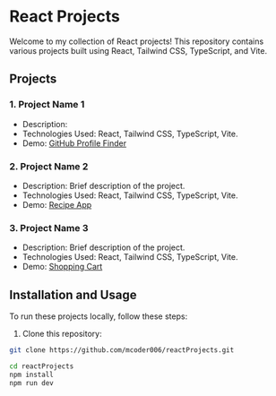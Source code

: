 # React Projects

Welcome to my collection of React projects! This repository contains various projects built using React, Tailwind CSS, TypeScript, and Vite.

## Projects
### 1. Project Name 1
- Description: 
- Technologies Used: React, Tailwind CSS, TypeScript, Vite.
- Demo: [GitHub Profile Finder]((https://github.com/mcoder006/reactProjects/tree/main/GitHubProfileFinder]))

### 2. Project Name 2
- Description: Brief description of the project.
- Technologies Used: React, Tailwind CSS, TypeScript, Vite.
- Demo: [Recipe App]([https://github.com/mcoder006/reactProjects/tree/main/RecipeApp])

### 3. Project Name 3
- Description: Brief description of the project.
- Technologies Used: React, Tailwind CSS, TypeScript, Vite.
- Demo: [Shopping Cart]([https://github.com/mcoder006/reactProjects/tree/main/ShoppingCart])

## Installation and Usage

To run these projects locally, follow these steps:

1. Clone this repository:

```bash
git clone https://github.com/mcoder006/reactProjects.git

cd reactProjects
npm install
npm run dev

```


